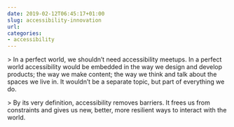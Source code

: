 ```yaml
---
date: 2019-02-12T06:45:17+01:00
slug: accessibility-innovation
url: 
categories:
- accessibility
---
```

&gt; In a perfect world, we shouldn’t need accessibility meetups. In a perfect world accessibility would be embedded in the way we design and develop products; the way we make content; the way we think and talk about the spaces we live in. It wouldn’t be a separate topic, but part of everything we do.

&gt; By its very definition, accessibility removes barriers. It frees us from constraints and gives us new, better, more resilient ways to interact with the world.